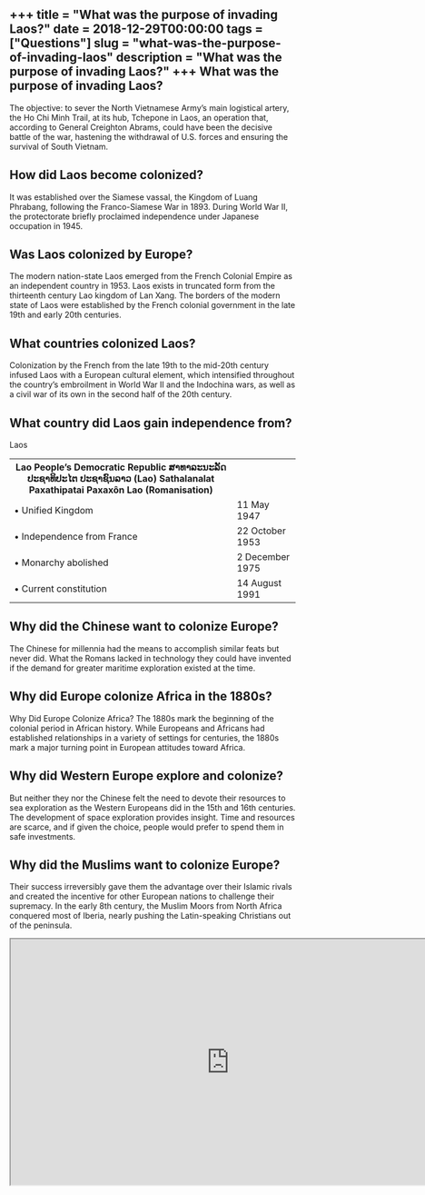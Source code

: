+++
title = "What was the purpose of invading Laos?"
date = 2018-12-29T00:00:00
tags = ["Questions"]
slug = "what-was-the-purpose-of-invading-laos"
description = "What was the purpose of invading Laos?"
+++
What was the purpose of invading Laos?
--------------------------------------

The objective: to sever the North Vietnamese Army’s main logistical artery, the Ho Chi Minh Trail, at its hub, Tchepone in Laos, an operation that, according to General Creighton Abrams, could have been the decisive battle of the war, hastening the withdrawal of U.S. forces and ensuring the survival of South Vietnam.

How did Laos become colonized?
------------------------------

It was established over the Siamese vassal, the Kingdom of Luang Phrabang, following the Franco-Siamese War in 1893. During World War II, the protectorate briefly proclaimed independence under Japanese occupation in 1945.

Was Laos colonized by Europe?
-----------------------------

The modern nation-state Laos emerged from the French Colonial Empire as an independent country in 1953. Laos exists in truncated form from the thirteenth century Lao kingdom of Lan Xang. The borders of the modern state of Laos were established by the French colonial government in the late 19th and early 20th centuries.

What countries colonized Laos?
------------------------------

Colonization by the French from the late 19th to the mid-20th century infused Laos with a European cultural element, which intensified throughout the country’s embroilment in World War II and the Indochina wars, as well as a civil war of its own in the second half of the 20th century.

What country did Laos gain independence from?
---------------------------------------------

Laos

<table><tr><th>Lao People’s Democratic Republic ສາທາລະນະລັດ ປະຊາທິປະໄຕ ປະຊາຊົນລາວ (Lao) Sathalanalat Paxathipatai Paxaxôn Lao (Romanisation)</th></tr><tr><td>• Unified Kingdom</td><td>11 May 1947</td></tr><tr><td>• Independence from France</td><td>22 October 1953</td></tr><tr><td>• Monarchy abolished</td><td>2 December 1975</td></tr><tr><td>• Current constitution</td><td>14 August 1991</td></tr></table>

Why did the Chinese want to colonize Europe?
--------------------------------------------

The Chinese for millennia had the means to accomplish similar feats but never did. What the Romans lacked in technology they could have invented if the demand for greater maritime exploration existed at the time.

Why did Europe colonize Africa in the 1880s?
--------------------------------------------

Why Did Europe Colonize Africa? The 1880s mark the beginning of the colonial period in African history. While Europeans and Africans had established relationships in a variety of settings for centuries, the 1880s mark a major turning point in European attitudes toward Africa.

Why did Western Europe explore and colonize?
--------------------------------------------

But neither they nor the Chinese felt the need to devote their resources to sea exploration as the Western Europeans did in the 15th and 16th centuries. The development of space exploration provides insight. Time and resources are scarce, and if given the choice, people would prefer to spend them in safe investments.

Why did the Muslims want to colonize Europe?
--------------------------------------------

Their success irreversibly gave them the advantage over their Islamic rivals and created the incentive for other European nations to challenge their supremacy. In the early 8th century, the Muslim Moors from North Africa conquered most of Iberia, nearly pushing the Latin-speaking Christians out of the peninsula.

<iframe allow="accelerometer; autoplay; clipboard-write; encrypted-media; gyroscope; picture-in-picture" allowfullscreen="" class="__youtube_prefs__  epyt-is-override  no-lazyload" data-no-lazy="1" data-origheight="433" data-origwidth="770" data-skipgform_ajax_framebjll="" height="433" id="_ytid_76772" loading="lazy" src="https://www.youtube.com/embed/ezBNfKw4VGc?enablejsapi=1&autoplay=0&cc_load_policy=0&cc_lang_pref=&iv_load_policy=1&loop=0&modestbranding=0&rel=1&fs=1&playsinline=0&autohide=2&theme=dark&color=red&controls=1&" title="YouTube player" width="770"></iframe>